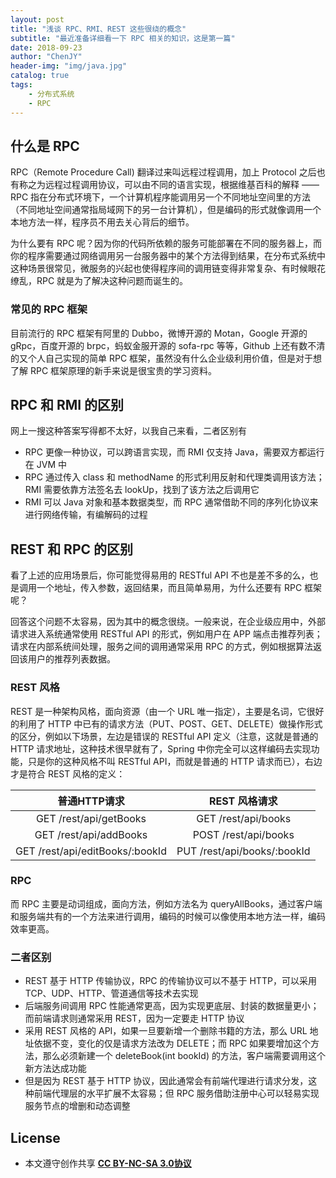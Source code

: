 ```yaml
---
layout: post
title: "浅谈 RPC、RMI、REST 这些很绕的概念"
subtitle: "最近准备详细看一下 RPC 相关的知识，这是第一篇"
date: 2018-09-23
author: "ChenJY"
header-img: "img/java.jpg"
catalog: true
tags: 
    - 分布式系统
    - RPC
---
```


## 什么是 RPC
RPC（Remote Procedure Call) 翻译过来叫远程过程调用，加上 Protocol 之后也有称之为远程过程调用协议，可以由不同的语言实现，根据维基百科的解释 —— RPC 指在分布式环境下，一个计算机程序能调用另一个不同地址空间里的方法（不同地址空间通常指局域网下的另一台计算机），但是编码的形式就像调用一个本地方法一样，程序员不用去关心背后的细节。

为什么要有 RPC 呢？因为你的代码所依赖的服务可能部署在不同的服务器上，而你的程序需要通过网络调用另一台服务器中的某个方法得到结果，在分布式系统中这种场景很常见，微服务的兴起也使得程序间的调用链变得非常复杂、有时候眼花缭乱，RPC 就是为了解决这种问题而诞生的。

### 常见的 RPC 框架
目前流行的 RPC 框架有阿里的 Dubbo，微博开源的 Motan，Google 开源的 gRpc，百度开源的 brpc，蚂蚁金服开源的 sofa-rpc 等等，Github 上还有数不清的又个人自己实现的简单 RPC 框架，虽然没有什么企业级利用价值，但是对于想了解 RPC 框架原理的新手来说是很宝贵的学习资料。

## RPC 和 RMI 的区别
网上一搜这种答案写得都不太好，以我自己来看，二者区别有
* RPC 更像一种协议，可以跨语言实现，而 RMI 仅支持 Java，需要双方都运行在 JVM 中
* RPC 通过传入 class 和 methodName 的形式利用反射和代理类调用该方法；RMI 需要依靠方法签名去 lookUp，找到了该方法之后调用它
* RMI 可以 Java 对象和基本数据类型，而 RPC 通常借助不同的序列化协议来进行网络传输，有编解码的过程

## REST 和 RPC 的区别
看了上述的应用场景后，你可能觉得易用的 RESTful API 不也是差不多的么，也是调用一个地址，传入参数，返回结果，而且简单易用，为什么还要有 RPC 框架呢？

回答这个问题不太容易，因为其中的概念很绕。一般来说，在企业级应用中，外部请求进入系统通常使用 RESTful API 的形式，例如用户在 APP 端点击推荐列表；请求在内部系统间处理，服务之间的调用通常采用 RPC 的方式，例如根据算法返回该用户的推荐列表数据。

### REST 风格
REST 是一种架构风格，面向资源（由一个 URL 唯一指定），主要是名词，它很好的利用了 HTTP 中已有的请求方法（PUT、POST、GET、DELETE）做操作形式的区分，例如以下场景，左边是错误的 RESTful API 定义（注意，这就是普通的 HTTP 请求地址，这种技术很早就有了，Spring 中你完全可以这样编码去实现功能，只是你的这种风格不叫 RESTful API，而就是普通的 HTTP 请求而已），右边才是符合 REST 风格的定义：

| 普通HTTP请求 | REST 风格请求 | 
| :--------: | :----------: | 
| GET /rest/api/getBooks |  GET /rest/api/books |
| GET /rest/api/addBooks |  POST /rest/api/books |
| GET /rest/api/editBooks/:bookId |  PUT /rest/api/books/:bookId |

### RPC
而 RPC 主要是动词组成，面向方法，例如方法名为 queryAllBooks，通过客户端和服务端共有的一个方法来进行调用，编码的时候可以像使用本地方法一样，编码效率更高。

### 二者区别

* REST 基于 HTTP 传输协议，RPC 的传输协议可以不基于 HTTP，可以采用 TCP、UDP、HTTP、管道通信等技术去实现
* 后端服务间调用 RPC 性能通常更高，因为实现更底层、封装的数据量更小；而前端请求则通常采用 REST，因为一定要走 HTTP 协议
* 采用 REST 风格的 API，如果一旦要新增一个删除书籍的方法，那么 URL 地址依据不变，变化的仅是请求方法改为 DELETE；而 RPC 如果要增加这个方法，那么必须新建一个 deleteBook(int bookId) 的方法，客户端需要调用这个新方法达成功能
* 但是因为 REST 基于 HTTP 协议，因此通常会有前端代理进行请求分发，这种前端代理层的水平扩展不太容易；但 RPC 服务借助注册中心可以轻易实现服务节点的增删和动态调整

## License
* 本文遵守创作共享 <a href="https://creativecommons.org/licenses/by-nc-sa/3.0/cn/" target="_blank"><b>CC BY-NC-SA 3.0协议</b></a>



